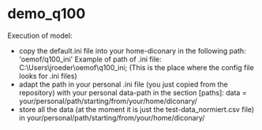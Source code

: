 # demo_q100

Execution of model:
- copy the default.ini file into your home-diconary in the following path: 'oemof/q100_ini'
	Example of path of .ini file: C:\Users\jroeder\oemof\q100_ini; (This is the place where the config file looks for .ini files)
- adapt the path in your personal .ini file (you just copied from the repository) with your personal data-path in the section [paths]:
	data = your/personal/path/starting/from/your/home/diconary/
- store all the data (at the moment it is just the test-data_normiert.csv file) in your/personal/path/starting/from/your/home/diconary/

	